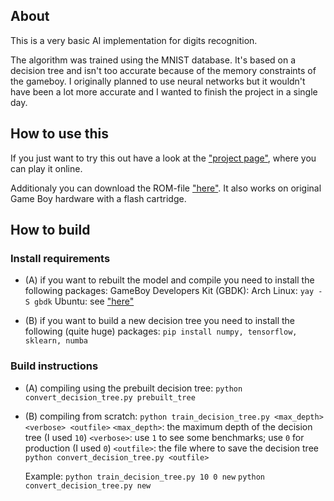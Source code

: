 ## About
This is a very basic AI implementation for digits recognition.

The algorithm was trained using the MNIST database. It's based on a decision tree and isn't too accurate because of the memory constraints of the gameboy. I originally planned to use neural networks but it wouldn't have been a lot more accurate and I wanted to finish the project in a single day.

## How to use this
If you just want to try this out have a look at the ["project page"](https://z80z80z80.itch.io/gameboy-ai), where you can play it online.

Additionaly you can download the ROM-file ["here"](""). It also works on original Game Boy hardware with a flash cartridge.

## How to build
### Install requirements
- (A) if you want to rebuilt the model and compile you need to install the following packages:
   GameBoy Developers Kit (GBDK):
   Arch Linux: `yay -S gbdk`
   Ubuntu: see ["here"](https://github.com/gheja/gbdk)
   
- (B) if you want to build a new decision tree you need to install the following (quite huge) packages:
   `pip install numpy, tensorflow, sklearn, numba`

### Build instructions 
- (A) compiling using the prebuilt decision tree:
   `python convert_decision_tree.py prebuilt_tree`

- (B) compiling from scratch:
   `python train_decision_tree.py <max_depth> <verbose> <outfile>`
      `<max_depth>`: the maximum depth of the decision tree (I used `10`)
      `<verbose>`: use `1` to see some benchmarks; use `0` for production (I used `0`)
      `<outfile>`: the file where to save the decision tree
   `python convert_decision_tree.py <outfile>`

   Example: 
   `python train_decision_tree.py 10 0 new`
   `python convert_decision_tree.py new`
